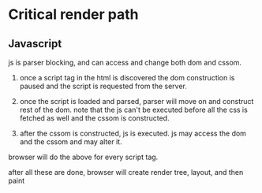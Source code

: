 # Critical render path

## Javascript

js is parser blocking, and can access and change both dom and cssom.

1. once a script tag in the html is discovered the dom construction is paused and the script is requested from the server.

1. once the script is loaded and parsed, parser will move on and construct rest of the dom. note that the js can't be executed before all the css is fetched as well and the cssom is constructed.

1. after the cssom is constructed, js is executed. js may access the dom and the cssom and may alter it.

browser will do the above for every script tag.

after all these are done, browser will create render tree, layout, and then paint
